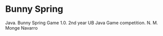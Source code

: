 # Bunny Spring
Java. 
Bunny Spring Game 1.0.
2nd year UB Java Game competition. 
N. M. Monge Navarro

